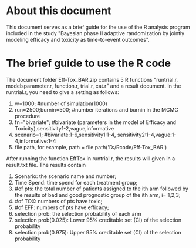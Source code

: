 # About this document
This document serves as a brief guide for the use of the R analysis program included in the study "Bayesian phase II adaptive randomization by jointly modeling efficacy and toxicity as time-to-event outcomes".

# The brief guide to use the R code
The document folder Eff-Tox_BAR.zip contains 5 R functions "runtrial.r, modelsparameter.r, function.r, trial.r, cat.r" and a result document.
In the runtrial.r, you need to give a setting as follows:
1. w=1000;                  #number of simulation(1000)
2. run=2500;burnin=500;     #number iterations and burnin in the MCMC procedure   
3. fn="bivariate";          #bivariate (parameters in the model of Efficacy and Toxicity),sensitivity1-2,vague,informative
4. scenario=1;              #bivariate:1-6,sensitivity1:1-4, sensitivity2:1-4,vague:1-4,informative:1-4 
5. file path, for example, path = file.path('D:/Rcode/Eff-Tox_BAR')
 
After running the function EffTox in runtrial.r, the results will given in a result.txt file. The results contain
1. Scenario: the scenario name and number;
2. Time Spend: time spend for each treatment group;
3. #of pts: the total number of patients assigned to the ith arm followed by the results of bad and good prognostic group of the ith arm, i=  1,2,3;
4. #of TOX: numbers of pts have toxic;
5. #of EFF: numbers of pts have efficacy;
6. selection prob: the selection probability of each arm
7. selection prob(0.025): Lower 95% creditable set (CI) of the selection probability
8. selection prob(0.975): Upper 95% creditable set (CI) of the selection probability
 
